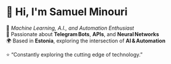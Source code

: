 # 👋 Hi, I'm Samuel Minouri  

🚀 *Machine Learning, A.I., and Automation Enthusiast*  
🤖 Passionate about **Telegram Bots**, **APIs**, and **Neural Networks**  
🌍 Based in **Estonia**, exploring the intersection of **AI & Automation**

⭐️ “Constantly exploring the cutting edge of technology.”
